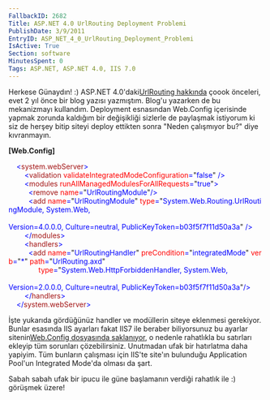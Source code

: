 ```yaml
---
FallbackID: 2682
Title: ASP.NET 4.0 UrlRouting Deployment Problemi
PublishDate: 3/9/2011
EntryID: ASP_NET_4_0_UrlRouting_Deployment_Problemi
IsActive: True
Section: software
MinutesSpent: 0
Tags: ASP.NET, ASP.NET 4.0, IIS 7.0
---
```

Herkese Günaydın! :) ASP.NET 4.0'daki[UrlRouting
hakkında](http://daron.yondem.com/tr/post/e6f2b81a-defc-4255-ba19-d0071526aadf)
çoook önceleri, evet 2 yıl önce bir blog yazısı yazmıştım. Blog'u
yazarken de bu mekanizmayı kullandım. Deployment esnasından Web.Config
içerisinde yapmak zorunda kaldığım bir değişikliği sizlerle de paylaşmak
istiyorum ki siz de herşey bitip siteyi deploy ettikten sonra "Neden
çalışmıyor bu?" diye kıvranmayın.

**[Web.Config]**

<span style="color:blue;">    \<</span><span
style="color:#a31515;">system.webServer</span><span
style="color:blue;">\></span>\
<span style="color:blue;">        \<</span><span
style="color:#a31515;">validation</span><span
style="color:blue;"> </span><span
style="color:red;">validateIntegratedModeConfiguration</span><span
style="color:blue;">=</span>"<span
style="color:blue;">false</span>"<span style="color:blue;"> /\></span>\
<span style="color:blue;">        \<</span><span
style="color:#a31515;">modules</span><span
style="color:blue;"> </span><span
style="color:red;">runAllManagedModulesForAllRequests</span><span
style="color:blue;">=</span>"<span style="color:blue;">true</span>"<span
style="color:blue;">\></span>\
<span style="color:blue;">          \<</span><span
style="color:#a31515;">remove</span><span
style="color:blue;"> </span><span style="color:red;">name</span><span
style="color:blue;">=</span>"<span
style="color:blue;">UrlRoutingModule</span>"<span
style="color:blue;">/\></span>\
<span style="color:blue;">          \<</span><span
style="color:#a31515;">add</span><span style="color:blue;"> </span><span
style="color:red;">name</span><span style="color:blue;">=</span>"<span
style="color:blue;">UrlRoutingModule</span>"<span
style="color:blue;"> </span><span style="color:red;">type</span><span
style="color:blue;">=</span>"<span
style="color:blue;">System.Web.Routing.UrlRoutingModule, System.Web, \
               
Version=4.0.0.0, Culture=neutral, PublicKeyToken=b03f5f7f11d50a3a</span>"<span
style="color:blue;"> /\></span>\
<span style="color:blue;">        \</</span><span
style="color:#a31515;">modules</span><span
style="color:blue;">\></span>\
<span style="color:blue;">        \<</span><span
style="color:#a31515;">handlers</span><span
style="color:blue;">\></span>\
<span style="color:blue;">          \<</span><span
style="color:#a31515;">add</span><span style="color:blue;"> </span><span
style="color:red;">name</span><span style="color:blue;">=</span>"<span
style="color:blue;">UrlRoutingHandler</span>"<span
style="color:blue;"> </span><span
style="color:red;">preCondition</span><span
style="color:blue;">=</span>"<span
style="color:blue;">integratedMode</span>"<span
style="color:blue;"> </span><span style="color:red;">verb</span><span
style="color:blue;">=</span>"<span style="color:blue;">\*</span>"<span
style="color:blue;"> </span><span style="color:red;">path</span><span
style="color:blue;">=</span>"<span
style="color:blue;">UrlRouting.axd</span>"<span style="color:blue;"> \
               </span><span style="color:red;">type</span><span
style="color:blue;">=</span>"<span
style="color:blue;">System.Web.HttpForbiddenHandler, System.Web,</span>\
<span style="color:blue;">                         
Version=2.0.0.0, Culture=neutral, PublicKeyToken=b03f5f7f11d50a3a</span>"<span
style="color:blue;">/\></span>\
<span style="color:blue;">        \</</span><span
style="color:#a31515;">handlers</span><span
style="color:blue;">\></span>\
<span style="color:blue;">    \</</span><span
style="color:#a31515;">system.webServer</span><span
style="color:blue;">\></span>

İşte yukarıda gördüğünüz handler ve modüllerin siteye eklenmesi
gerekiyor. Bunlar esasında IIS ayarları fakat IIS7 ile beraber
biliyorsunuz bu ayarlar sitenin[Web.Config dosyasında
saklanıyor](http://daron.yondem.com/tr/post/c1a37cdf-9edc-4c68-a3f9-92198b0cfaed),
o nedenle rahatlıkla bu satırları ekleyip tüm sorunları çözebilirsiniz.
Unutmadan ufak bir hatırlatma daha yapiyim. Tüm bunların çalışması için
IIS'te site'ın bulunduğu Application Pool'un Integrated Mode'da olması
da şart.

Sabah sabah ufak bir ipucu ile güne başlamanın verdiği rahatlık ile :)
görüşmek üzere!


